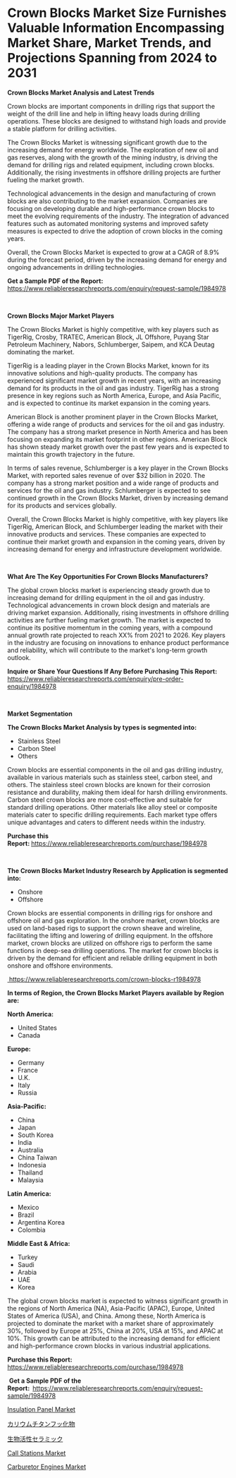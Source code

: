 <p><h1>Crown Blocks Market Size Furnishes Valuable Information Encompassing Market Share, Market Trends, and Projections Spanning from 2024 to 2031</h1></p><p><strong>Crown Blocks Market Analysis and Latest Trends</strong></p>
<p><p>Crown blocks are important components in drilling rigs that support the weight of the drill line and help in lifting heavy loads during drilling operations. These blocks are designed to withstand high loads and provide a stable platform for drilling activities.</p><p>The Crown Blocks Market is witnessing significant growth due to the increasing demand for energy worldwide. The exploration of new oil and gas reserves, along with the growth of the mining industry, is driving the demand for drilling rigs and related equipment, including crown blocks. Additionally, the rising investments in offshore drilling projects are further fueling the market growth.</p><p>Technological advancements in the design and manufacturing of crown blocks are also contributing to the market expansion. Companies are focusing on developing durable and high-performance crown blocks to meet the evolving requirements of the industry. The integration of advanced features such as automated monitoring systems and improved safety measures is expected to drive the adoption of crown blocks in the coming years.</p><p>Overall, the Crown Blocks Market is expected to grow at a CAGR of 8.9% during the forecast period, driven by the increasing demand for energy and ongoing advancements in drilling technologies.</p></p>
<p><strong>Get a Sample PDF of the Report:&nbsp;</strong> <a href="https://www.reliableresearchreports.com/enquiry/request-sample/1984978">https://www.reliableresearchreports.com/enquiry/request-sample/1984978</a></p>
<p>&nbsp;</p>
<p><strong>Crown Blocks Major Market Players</strong></p>
<p><p>The Crown Blocks Market is highly competitive, with key players such as TigerRig, Crosby, TRATEC, American Block, JL Offshore, Puyang Star Petroleum Machinery, Nabors, Schlumberger, Saipem, and KCA Deutag dominating the market. </p><p>TigerRig is a leading player in the Crown Blocks Market, known for its innovative solutions and high-quality products. The company has experienced significant market growth in recent years, with an increasing demand for its products in the oil and gas industry. TigerRig has a strong presence in key regions such as North America, Europe, and Asia Pacific, and is expected to continue its market expansion in the coming years.</p><p>American Block is another prominent player in the Crown Blocks Market, offering a wide range of products and services for the oil and gas industry. The company has a strong market presence in North America and has been focusing on expanding its market footprint in other regions. American Block has shown steady market growth over the past few years and is expected to maintain this growth trajectory in the future.</p><p>In terms of sales revenue, Schlumberger is a key player in the Crown Blocks Market, with reported sales revenue of over $32 billion in 2020. The company has a strong market position and a wide range of products and services for the oil and gas industry. Schlumberger is expected to see continued growth in the Crown Blocks Market, driven by increasing demand for its products and services globally. </p><p>Overall, the Crown Blocks Market is highly competitive, with key players like TigerRig, American Block, and Schlumberger leading the market with their innovative products and services. These companies are expected to continue their market growth and expansion in the coming years, driven by increasing demand for energy and infrastructure development worldwide.</p></p>
<p>&nbsp;</p>
<p><strong>What Are The Key Opportunities For Crown Blocks Manufacturers?</strong></p>
<p><p>The global crown blocks market is experiencing steady growth due to increasing demand for drilling equipment in the oil and gas industry. Technological advancements in crown block design and materials are driving market expansion. Additionally, rising investments in offshore drilling activities are further fueling market growth. The market is expected to continue its positive momentum in the coming years, with a compound annual growth rate projected to reach XX% from 2021 to 2026. Key players in the industry are focusing on innovations to enhance product performance and reliability, which will contribute to the market's long-term growth outlook.</p></p>
<p><strong>Inquire or Share Your Questions If Any Before Purchasing This Report:</strong> <a href="https://www.reliableresearchreports.com/enquiry/pre-order-enquiry/1984978">https://www.reliableresearchreports.com/enquiry/pre-order-enquiry/1984978</a></p>
<p>&nbsp;</p>
<p><strong>Market Segmentation</strong></p>
<p><strong>The Crown Blocks Market Analysis by types is segmented into:</strong></p>
<p><ul><li>Stainless Steel</li><li>Carbon Steel</li><li>Others</li></ul></p>
<p><p>Crown blocks are essential components in the oil and gas drilling industry, available in various materials such as stainless steel, carbon steel, and others. The stainless steel crown blocks are known for their corrosion resistance and durability, making them ideal for harsh drilling environments. Carbon steel crown blocks are more cost-effective and suitable for standard drilling operations. Other materials like alloy steel or composite materials cater to specific drilling requirements. Each market type offers unique advantages and caters to different needs within the industry.</p></p>
<p><strong>Purchase this Report:&nbsp;</strong><a href="https://www.reliableresearchreports.com/purchase/1984978">https://www.reliableresearchreports.com/purchase/1984978</a></p>
<p>&nbsp;</p>
<p><strong>The Crown Blocks Market Industry Research by Application is segmented into:</strong></p>
<p><ul><li>Onshore</li><li>Offshore</li></ul></p>
<p><p>Crown blocks are essential components in drilling rigs for onshore and offshore oil and gas exploration. In the onshore market, crown blocks are used on land-based rigs to support the crown sheave and wireline, facilitating the lifting and lowering of drilling equipment. In the offshore market, crown blocks are utilized on offshore rigs to perform the same functions in deep-sea drilling operations. The market for crown blocks is driven by the demand for efficient and reliable drilling equipment in both onshore and offshore environments.</p></p>
<p><a href="https://www.reliableresearchreports.com/crown-blocks-r1984978">&nbsp;https://www.reliableresearchreports.com/crown-blocks-r1984978</a></p>
<p><strong>In terms of Region, the Crown Blocks Market Players available by Region are:</strong></p>
<p>
    <p> <strong> North America: </strong>
        <ul>
            <li>United States</li>
            <li>Canada</li>
        </ul>
        </p> 
    <p> <strong> Europe: </strong>
        <ul>
            <li>Germany</li>
            <li>France</li>
            <li>U.K.</li>
            <li>Italy</li>
            <li>Russia</li>
        </ul>
        </p> 
    <p> <strong> Asia-Pacific: </strong>
        <ul>
            <li>China</li>
            <li>Japan</li>
            <li>South Korea</li>
            <li>India</li>
            <li>Australia</li>
            <li>China Taiwan</li>
            <li>Indonesia</li>
            <li>Thailand</li>
            <li>Malaysia</li>
        </ul>
        </p> 
    <p> <strong> Latin America: </strong>
        <ul>
            <li>Mexico</li>
            <li>Brazil</li>
            <li>Argentina Korea</li>
            <li>Colombia</li>
        </ul>
        </p> 
    <p> <strong> Middle East & Africa: </strong>
        <ul>
            <li>Turkey</li>
            <li>Saudi</li>
            <li>Arabia</li>
            <li>UAE</li>
            <li>Korea</li>
        </ul>
    </p>
    </p>
<p><p>The global crown blocks market is expected to witness significant growth in the regions of North America (NA), Asia-Pacific (APAC), Europe, United States of America (USA), and China. Among these, North America is projected to dominate the market with a market share of approximately 30%, followed by Europe at 25%, China at 20%, USA at 15%, and APAC at 10%. This growth can be attributed to the increasing demand for efficient and high-performance crown blocks in various industrial applications.</p></p>
<p><strong>Purchase this Report: </strong><a href="https://www.reliableresearchreports.com/purchase/1984978">https://www.reliableresearchreports.com/purchase/1984978</a></p>
<p>&nbsp;<strong>Get a Sample PDF of the Report:&nbsp;&nbsp;</strong><a href="https://www.reliableresearchreports.com/enquiry/request-sample/1984978">https://www.reliableresearchreports.com/enquiry/request-sample/1984978</a></p>
<p><strong></strong></p>
<p><p><a href="https://issuu.com/reportprime-2/docs/insulation-panel-market-size-2030.pptx">Insulation Panel Market</a></p><p><a href="https://github.com/EthanMorar2011/Market-Research-Report-List-1/blob/main/371939431125.md">カリウムチタンフッ化物</a></p><p><a href="https://github.com/dzy793153605/Market-Research-Report-List-1/blob/main/983061731124.md">生物活性セラミック</a></p><p><a href="https://github.com/marloy8/Market-Research-Report-List-4/blob/main/call-stations-market.md">Call Stations Market</a></p><p><a href="https://github.com/jj19131/Market-Research-Report-List-2/blob/main/carburetor-engines-market.md">Carburetor Engines Market</a></p></p>